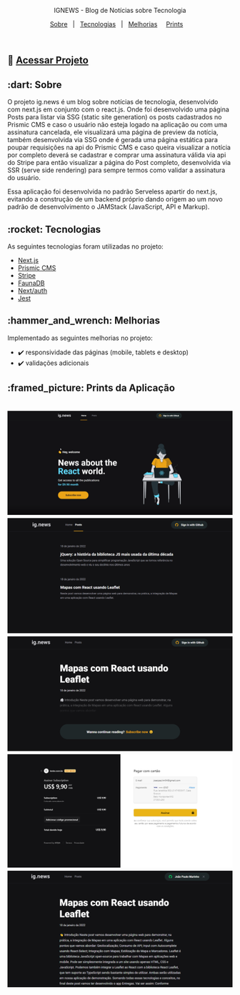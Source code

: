 <p align="center">
  IGNEWS - Blog de Notícias sobre Tecnologia
</p>

<p align="center">
  <a href="#sobre">Sobre</a> &#xa0; | &#xa0;
  <a href="#tecnologias">Tecnologias</a> &#xa0; | &#xa0;
  <a href="#melhorias">Melhorias</a> &#xa0; &#xa0;
  <a href="#prints">Prints</a> &#xa0; &#xa0;
</p>

<br>

## :link: [Acessar Projeto](https://ig-news-joaomarinho94.vercel.app/) ##

<h2 id="sobre">:dart: Sobre</h2>

O projeto ig.news é um blog sobre notícias de tecnologia, desenvolvido com next.js em conjunto com o react.js. Onde foi desenvolvido uma página Posts para listar via SSG (static site generation) os posts cadastrados no Prismic CMS e caso o usuário não esteja logado na aplicação ou com uma assinatura cancelada, ele visualizará uma página de preview da notícia, também desenvolvida via SSG onde é gerada uma página estática para poupar requisições na api do Prismic CMS e caso queira visualizar a notícia por completo deverá se cadastrar e comprar uma assinatura válida via api do Stripe para então visualizar a página do Post completo, desenvolvida via SSR (serve side rendering) para sempre termos como validar a assinatura do usuário.

Essa aplicação foi desenvolvida no padrão Serveless apartir do next.js, evitando a construção de um backend próprio dando origem ao um novo padrão de desenvolvimento o JAMStack (JavaScript, API e Markup).

<h2 id="tecnologias">:rocket: Tecnologias</h2>

As seguintes tecnologias foram utilizadas no projeto:

- [Next.js](https://nextjs.org/)
- [Prismic CMS](https://prismic.io/)
- [Stripe](https://stripe.com/)
- [FaunaDB](https://fauna.com/)
- [Next/auth](https://next-auth.js.org/)
- [Jest](https://jestjs.io/pt-BR/)

<h2 id="melhorias">:hammer_and_wrench: Melhorias</h2>

Implementado as seguintes melhorias no projeto:

- :heavy_check_mark: responsividade das páginas (mobile, tablets e desktop)
- :heavy_check_mark: validações adicionais

<h2 id="prints">:framed_picture: Prints da Aplicação</h2>

<h1 align="center">
    <img alt = "Web app" src = "./.github/image-01.png" />
    <img alt = "Web app" src = "./.github/image-02.PNG" />
    <img alt = "Web app" src = "./.github/image-03.PNG" />
    <img alt = "Web app" src = "./.github/image-04.PNG" />
    <img alt = "Web app" src = "./.github/image-05.PNG" />
</h1>
